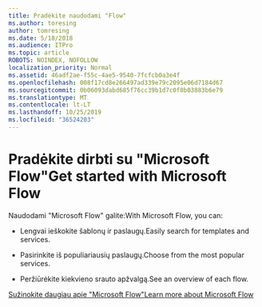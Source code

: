 ```yaml
---
title: Pradėkite naudodami "Flow"
ms.author: toresing
author: tomresing
ms.date: 5/18/2018
ms.audience: ITPro
ms.topic: article
ROBOTS: NOINDEX, NOFOLLOW
localization_priority: Normal
ms.assetid: 46adf2ae-f55c-4ae5-9540-7fcfcb0a3e4f
ms.openlocfilehash: 008f17cd8e266497ad339e79c2095e06d7184d67
ms.sourcegitcommit: 0b06093dabd685f76cc39b1d7c0f8b03883b6e79
ms.translationtype: MT
ms.contentlocale: lt-LT
ms.lasthandoff: 10/25/2019
ms.locfileid: "36524203"
---
```

# <a name="get-started-with-microsoft-flow"></a><span data-ttu-id="110f8-102">Pradėkite dirbti su "Microsoft Flow"</span><span class="sxs-lookup"><span data-stu-id="110f8-102">Get started with Microsoft Flow</span></span>

<span data-ttu-id="110f8-103">Naudodami "Microsoft Flow" galite:</span><span class="sxs-lookup"><span data-stu-id="110f8-103">With Microsoft Flow, you can:</span></span>
  
- <span data-ttu-id="110f8-104">Lengvai ieškokite šablonų ir paslaugų.</span><span class="sxs-lookup"><span data-stu-id="110f8-104">Easily search for templates and services.</span></span>
    
- <span data-ttu-id="110f8-105">Pasirinkite iš populiariausių paslaugų.</span><span class="sxs-lookup"><span data-stu-id="110f8-105">Choose from the most popular services.</span></span>
    
- <span data-ttu-id="110f8-106">Peržiūrėkite kiekvieno srauto apžvalgą.</span><span class="sxs-lookup"><span data-stu-id="110f8-106">See an overview of each flow.</span></span>
    
[<span data-ttu-id="110f8-107">Sužinokite daugiau apie "Microsoft Flow"</span><span class="sxs-lookup"><span data-stu-id="110f8-107">Learn more about Microsoft Flow</span></span>](https://go.microsoft.com/fwlink/?linkid=874446)
  

